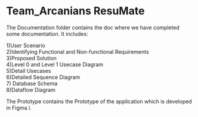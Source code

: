 # Team_Arcanians ResuMate
 
The Documentation folder contains the doc where we have completed some documentation. It includes:

1)User Scenario\
2)Identifying Functional and Non-functional Requirements\
3)Proposed Solution\
4)Level 0 and Level 1 Usecase Diagram\
5)Detail Usecases\
6)Detailed Sequence Diagram\
7) Database Schema\
8)Dataflow Diagram

The Prototype contains the Prototype of the application which is developed in Figma.\

